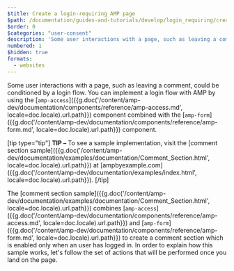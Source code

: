 ```yaml
---
$title: Create a login-requiring AMP page
$path: /documentation/guides-and-tutorials/develop/login_requiring/create-login.html
$order: 0
$categories: "user-consent"
description: 'Some user interactions with a page, such as leaving a comment, could be conditioned by a login flow. You can implement a login flow ...'
numbered: 1
$hidden: true
formats:
  - websites
---
```

Some user interactions with a page, such as leaving a comment, could be conditioned by a login flow. You can implement a login flow with AMP by using the [`amp-access`]({{g.doc('/content/amp-dev/documentation/components/reference/amp-access.md', locale=doc.locale).url.path}}) component combined with the [`amp-form`]({{g.doc('/content/amp-dev/documentation/components/reference/amp-form.md', locale=doc.locale).url.path}}) component.

[tip type="tip"]
**TIP –** To see a sample implementation, visit the [comment section sample]({{g.doc('/content/amp-dev/documentation/examples/documentation/Comment_Section.html', locale=doc.locale).url.path}}) at [ampbyexample.com]({{g.doc('/content/amp-dev/documentation/examples/index.html', locale=doc.locale).url.path}}).
[/tip]

The [comment section sample]({{g.doc('/content/amp-dev/documentation/examples/documentation/Comment_Section.html', locale=doc.locale).url.path}}) combines [`amp-access`]({{g.doc('/content/amp-dev/documentation/components/reference/amp-access.md', locale=doc.locale).url.path}}) and [`amp-form`]({{g.doc('/content/amp-dev/documentation/components/reference/amp-form.md', locale=doc.locale).url.path}}) to create a comment section which is enabled only when an user has logged in. In order to explain how this sample works, let's follow the set of actions that will be performed once you land on the page.
